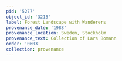 ```yaml
---
pid: '5277'
object_id: '3215'
label: Forest Landscape with Wanderers
provenance_date: '1988'
provenance_location: Sweden, Stockholm
provenance_text: Collection of Lars Bomann
order: '0603'
collection: provenance
---
```

